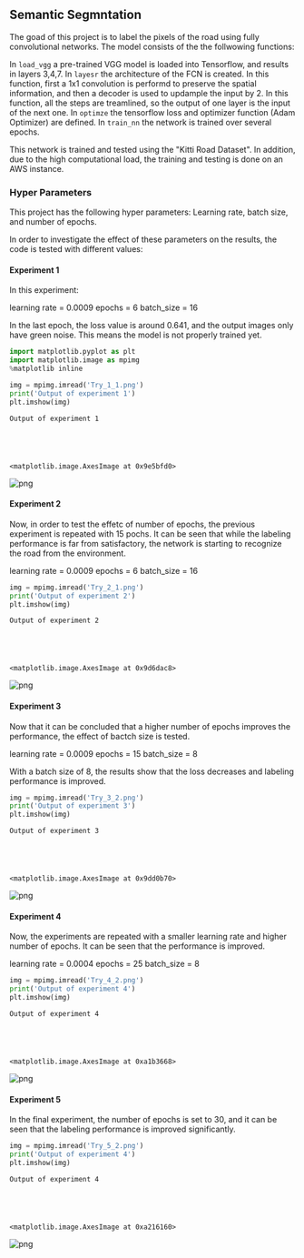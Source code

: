 
## Semantic Segmntation

The goad of this project is to label the pixels of the road using fully convolutional networks.
The model consists of the the follwowing functions:

In ```load_vgg``` a pre-trained VGG model is loaded into Tensorflow, and results in layers 3,4,7.
In ```layesr``` the architecture of the FCN is created. In this function, first a 1x1 convolution is performd to preserve the spatial information, and then a decoder is used to updample the input by 2. In this function, all the steps are treamlined, so the output of one layer is the input of the next one.
In ```optimze``` the tensorflow loss and optimizer function (Adam Optimizer) are defined.
In ```train_nn``` the network is trained over several epochs.

This network is trained and tested using the "Kitti Road Dataset". In addition, due to the high computational load, the training and testing is done on an AWS instance.

### Hyper Parameters

This project has the following hyper parameters:
Learning rate, batch size, and number of epochs.

In order to investigate the effect of these parameters on the results, the code is tested with different values:

#### Experiment 1
In this experiment: 

learning rate = 0.0009
epochs = 6
batch_size = 16

In the last epoch, the loss value is around 0.641, and the output images only have green noise. This means the model is not properly trained yet.



```python
import matplotlib.pyplot as plt
import matplotlib.image as mpimg
%matplotlib inline
```


```python
img = mpimg.imread('Try_1_1.png')
print('Output of experiment 1')
plt.imshow(img)
```

    Output of experiment 1
    




    <matplotlib.image.AxesImage at 0x9e5bfd0>




![png](output_5_2.png)


#### Experiment 2

Now, in order to test the effetc of number of epochs, the previous experiment is repeated with 15 pochs. It can be seen that while the labeling performance is far from satisfactory, the network is starting to recognize the road from the environment.

learning rate = 0.0009
epochs = 6
batch_size = 16


```python
img = mpimg.imread('Try_2_1.png')
print('Output of experiment 2')
plt.imshow(img)
```

    Output of experiment 2
    




    <matplotlib.image.AxesImage at 0x9d6dac8>




![png](output_7_2.png)


#### Experiment 3

Now that it can be concluded that a higher number of epochs improves the performance, the effect of bactch size is tested. 

learning rate = 0.0009
epochs = 15
batch_size = 8

With a batch size of 8, the results show that the loss decreases and labeling performance is improved.


```python
img = mpimg.imread('Try_3_2.png')
print('Output of experiment 3')
plt.imshow(img)
```

    Output of experiment 3
    




    <matplotlib.image.AxesImage at 0x9dd0b70>




![png](output_9_2.png)


#### Experiment 4

Now, the experiments are repeated with a smaller learning rate and higher number of epochs. It can be seen that the performance is improved.

learning rate = 0.0004
epochs = 25
batch_size = 8


```python
img = mpimg.imread('Try_4_2.png')
print('Output of experiment 4')
plt.imshow(img)
```

    Output of experiment 4
    




    <matplotlib.image.AxesImage at 0xa1b3668>




![png](output_11_2.png)


#### Experiment 5

In the final experiment, the number of epochs is set to 30, and it can be seen that the labeling performance is improved significantly.


```python
img = mpimg.imread('Try_5_2.png')
print('Output of experiment 4')
plt.imshow(img)
```

    Output of experiment 4
    




    <matplotlib.image.AxesImage at 0xa216160>




![png](output_13_2.png)

